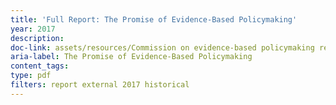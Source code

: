 ```yaml
---
title: 'Full Report: The Promise of Evidence-Based Policymaking'
year: 2017
description: 
doc-link: assets/resources/Commission on evidence-based policymaking report.pdf
aria-label: The Promise of Evidence-Based Policymaking
content_tags:
type: pdf
filters: report external 2017 historical
---
```

